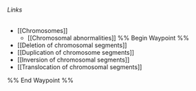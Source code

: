 ###### Links
- [[Chromosomes]]
	- [[Chromosomal abnormalities]]
%% Begin Waypoint %%
- [[Deletion of chromosomal segments]]
- [[Duplication of chromosome segments]]
- [[Inversion of chromosomal segments]]
- [[Translocation of chromosomal segments]]

%% End Waypoint %%